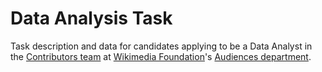 # Data Analysis Task

Task description and data for candidates applying to be a Data Analyst in the [Contributors team](https://www.mediawiki.org/wiki/Contributors) at [Wikimedia Foundation](https://wikimediafoundation.org/wiki/Home)'s [Audiences department](https://www.mediawiki.org/wiki/Wikimedia_Audiences).
